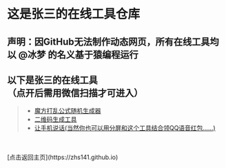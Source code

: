 # 这是张三的在线工具仓库
## 声明：因GitHub无法制作动态网页，所有在线工具均以 @冰梦 的名义基于猿编程运行
## 以下是张三的在线工具<br>（点开后需用微信扫描才可进入）
> + [魔方打乱公式随机生成器](https://zhs141.github.io/tools/wca.jpg)
> + [二维码生成工具](https://zhs141.github.io/tools/qr.jpg)
> + [让手机说话(当然你也可以用分屏和这个工具结合领QQ语音红包……)](https://zhs141.github.io/tools/speaker.jpg)
<br>
<br>
[点击返回主页](https://zhs141.github.io)
